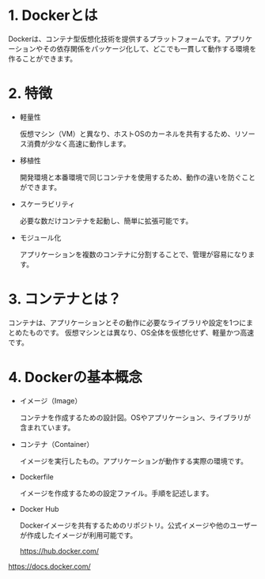 # 1. Dockerとは

Dockerは、コンテナ型仮想化技術を提供するプラットフォームです。アプリケーションやその依存関係をパッケージ化して、どこでも一貫して動作する環境を作ることができます。

# 2. 特徴

* 軽量性

  仮想マシン（VM）と異なり、ホストOSのカーネルを共有するため、リソース消費が少なく高速に動作します。
* 移植性

  開発環境と本番環境で同じコンテナを使用するため、動作の違いを防ぐことができます。
* スケーラビリティ

  必要な数だけコンテナを起動し、簡単に拡張可能です。
* モジュール化

  アプリケーションを複数のコンテナに分割することで、管理が容易になります。

# 3. コンテナとは？
コンテナは、アプリケーションとその動作に必要なライブラリや設定を1つにまとめたものです。
仮想マシンとは異なり、OS全体を仮想化せず、軽量かつ高速です。

# 4. Dockerの基本概念

* イメージ（Image）

  コンテナを作成するための設計図。OSやアプリケーション、ライブラリが含まれています。
* コンテナ（Container）

  イメージを実行したもの。アプリケーションが動作する実際の環境です。
* Dockerfile

  イメージを作成するための設定ファイル。手順を記述します。
* Docker Hub

  Dockerイメージを共有するためのリポジトリ。公式イメージや他のユーザーが作成したイメージが利用可能です。

  https://hub.docker.com/

https://docs.docker.com/

